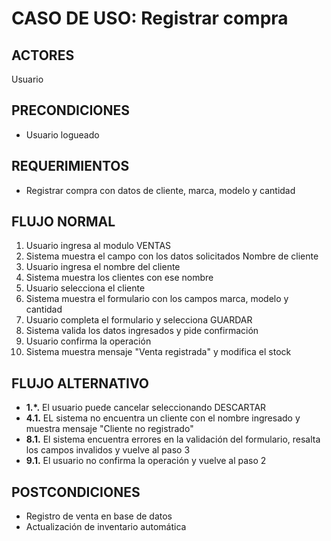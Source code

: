 # CASO DE USO: Registrar compra

## ACTORES 
Usuario

## PRECONDICIONES  
- Usuario logueado

## REQUERIMIENTOS  
- Registrar compra con datos de cliente, marca, modelo y cantidad

## FLUJO NORMAL  
1. Usuario ingresa al modulo VENTAS
2. Sistema muestra el campo con los datos solicitados Nombre de cliente
3. Usuario ingresa el nombre del cliente
4. Sistema muestra los clientes con ese nombre
5. Usuario selecciona el cliente
6. Sistema muestra el formulario con los campos marca, modelo y cantidad
7. Usuario completa el formulario y selecciona GUARDAR
8. Sistema valida los datos ingresados y pide confirmación
9. Usuario confirma la operación 
10. Sistema muestra mensaje "Venta registrada" y modifica el stock 

## FLUJO ALTERNATIVO  
- **1.*.** El usuario puede cancelar seleccionando DESCARTAR
- **4.1.** EL sistema no encuentra un cliente con el nombre ingresado y muestra mensaje "Cliente no registrado"
- **8.1.** El sistema encuentra errores en la validación del formulario, resalta los campos invalidos y vuelve al paso 3
- **9.1.** El usuario no confirma la operación y vuelve al paso 2

## POSTCONDICIONES
- Registro de venta en base de datos
- Actualización de inventario automática  